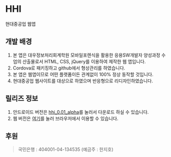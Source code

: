# HHI
현대중공업 웹앱

## 개발 배경
1. 본 앱은 대우정보처리회계학원 모바일포렌식을 활용한 응용SW개발자 양성과정 수업의 산출물로서 HTML, CSS, jQuery를 이용하여 제작한 웹 앱입니다.
1. Cordova로 패키징하고 github에서 형상관리를 하였습니다.
1. 본 앱은 웹앱이므로 어떤 플랫폼이든 관계없이 100% 정상 동작할 것입니다.
1. 현대중공업 웹사이트를 대상으로 하였으며 반응형으로 리디자인하였습니다.

## 릴리즈 정보
1. 안드로이드 버전은 [hhi_0.01_alpha](#)를 눌러서 다운로드 하실 수 있습니다.
2. 웹 버전은 [여기](http://ece125.dothome.co.kr/hhi)를 눌러 브라우저에서 이용할 수 있습니다.

## 후원
> 국민은행 : 404001-04-134535 (예금주 : 한지호)
